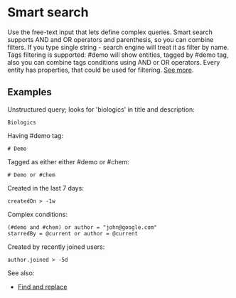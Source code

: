 <!-- TITLE: Smart search -->
<!-- SUBTITLE: -->

# Smart search

Use the free-text input that lets define complex queries.
Smart search supports AND and OR operators and parenthesis, so you can combine filters.
If you type single string - search engine will treat it as filter by name.
Tags filtering is supported: #demo will show entities, tagged by #demo tag, also you can combine tags conditions using AND or OR operators.
Every entity has properties, that could be used for filtering. [See more](../overview/objects.md).

## Examples

Unstructured query; looks for 'biologics' in title and description:
```
Biologics
```

Having #demo tag:
```
# Demo
```

Tagged as either either #demo or #chem:
```
# Demo or #chem
```

Created in the last 7 days:
```
createdOn > -1w
```

Complex conditions:
```
(#demo and #chem) or author = "john@google.com"
starredBy = @current or author = @current
```

Created by recently joined users:
```
author.joined > -5d
```

See also:
* [Find and replace](../transform/find-and-replace.md)
